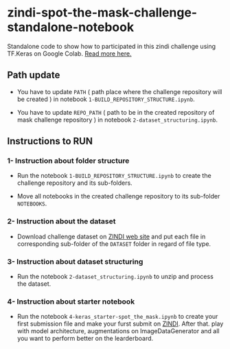 # zindi-spot-the-mask-challenge-standalone-notebook

Standalone code to show how to participated in this zindi challenge using TF.Keras on Google Colab. [Read more here.](https://zindi.africa/competitions/zindiweekendz-learning-spot-the-mask-challenge/)


## Path update
-   You have to update ` PATH ` ( path place where the challenge repository will be created ) in notebook ` 1-BUILD_REPOSITORY_STRUCTURE.ipynb `.

-   You have to update ` REPO_PATH ` ( path to be in the created repository of mask challenge repository ) in notebook ` 2-dataset_structuring.ipynb `.


## Instructions to RUN 

### 1- Instruction about folder structure
-    Run the notebook ` 1-BUILD_REPOSITORY_STRUCTURE.ipynb ` to create the challenge repository and its sub-folders.

-   Move all notebooks in the created challenge repository to its sub-folder ` NOTEBOOKS `.


### 2- Instruction about the dataset

-   Download challenge dataset on [ZINDI web site](https://zindi.africa/competitions/zindiweekendz-learning-spot-the-mask-challenge/data) and put each file in corresponding sub-folder of the ` DATASET ` folder in regard of file type.


### 3- Instruction about dataset structuring
- Run the notebook ` 2-dataset_structuring.ipynb ` to unzip and process the dataset.

### 4- Instruction about starter notebook
- Run the notebook ` 4-keras_starter-spot_the_mask.ipynb ` to create your first submission file and make your furst submit on [ZINDI](https://zindi.africa/competitions/zindiweekendz-learning-spot-the-mask-challenge/submit). After that. play with model architecture, augmentations on ImageDataGenerator and all you want to perform better on the learderboard.
